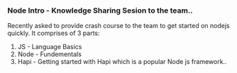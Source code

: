 ### Node Intro - Knowledge Sharing Sesion to the team.. 

Recently asked to provide crash course to the team to get started on nodejs quickly. 
It comprises of 3 parts:
1. JS - Language Basics
2. Node - Fundementals
3. Hapi - Getting started with Hapi which is a popular Node js framework.. 
